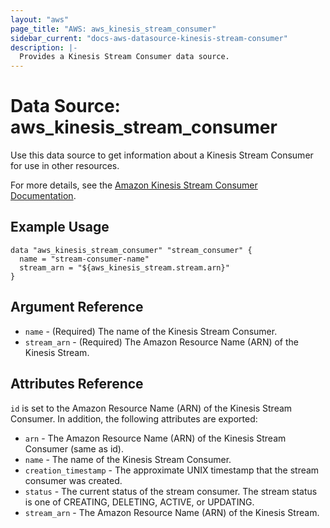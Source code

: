 ```yaml
---
layout: "aws"
page_title: "AWS: aws_kinesis_stream_consumer"
sidebar_current: "docs-aws-datasource-kinesis-stream-consumer"
description: |-
  Provides a Kinesis Stream Consumer data source.
---
```


# Data Source: aws_kinesis_stream_consumer

Use this data source to get information about a Kinesis Stream Consumer for use in other
resources.

For more details, see the [Amazon Kinesis Stream Consumer Documentation][1].

## Example Usage

```hcl
data "aws_kinesis_stream_consumer" "stream_consumer" {
  name = "stream-consumer-name"
  stream_arn = "${aws_kinesis_stream.stream.arn}"
}
```

## Argument Reference

* `name` - (Required) The name of the Kinesis Stream Consumer.
* `stream_arn` - (Required) The Amazon Resource Name (ARN) of the Kinesis Stream.

## Attributes Reference

`id` is set to the Amazon Resource Name (ARN) of the Kinesis Stream Consumer. In addition, the following attributes
are exported:

* `arn` - The Amazon Resource Name (ARN) of the Kinesis Stream Consumer (same as id).
* `name` - The name of the Kinesis Stream Consumer.
* `creation_timestamp` - The approximate UNIX timestamp that the stream consumer was created.
* `status` - The current status of the stream consumer. The stream status is one of CREATING, DELETING, ACTIVE, or UPDATING.
* `stream_arn` - The Amazon Resource Name (ARN) of the Kinesis Stream.

[1]: https://docs.aws.amazon.com/streams/latest/dev/introduction-to-enhanced-consumers.html
